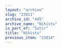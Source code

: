 ```yaml
---
layout: "archive"
slug: "23011"
archive_id: "445"
archive_name: "Nihistu"
is_part_of: "Šaṭir"
title: "Nihistu"
previous_item: "23014"
---
```

